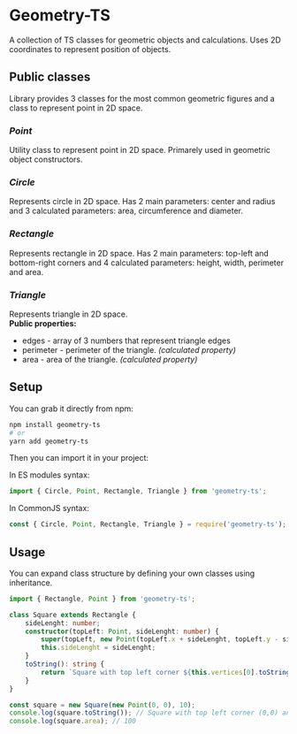 # Geometry-TS

A collection of TS classes for geometric objects and calculations.
Uses 2D coordinates to represent position of objects.

## Public classes

Library provides 3 classes for the most common geometric figures 
and a class to represent point in 2D space.

### *Point*

Utility class to represent point in 2D space.
Primarely used in geometric object constructors.

### *Circle*

Represents circle in 2D space.
Has 2 main parameters: center and radius and 3 calculated parameters: area, circumference and diameter.

### *Rectangle*

Represents rectangle in 2D space.
Has 2 main parameters: top-left and bottom-right corners and 4 calculated parameters: height, width, perimeter and area.

### *Triangle*

Represents triangle in 2D space.    
**Public properties:**
- edges - array of 3 numbers that represent triangle edges
- perimeter - perimeter of the triangle. *(calculated property)* 
- area - area of the triangle. *(calculated property)*

## Setup

You can grab it directly from npm:

```bash
npm install geometry-ts
# or
yarn add geometry-ts
```

Then you can import it in your project:

In ES modules syntax:
```typescript
import { Circle, Point, Rectangle, Triangle } from 'geometry-ts';
```
In CommonJS syntax:
```javascript
const { Circle, Point, Rectangle, Triangle } = require('geometry-ts');
```

## Usage

You can expand class structure by defining your own classes using inheritance.

```typescript
import { Rectangle, Point } from 'geometry-ts';

class Square extends Rectangle {
    sideLenght: number;
    constructor(topLeft: Point, sideLenght: number) {
        super(topLeft, new Point(topLeft.x + sideLenght, topLeft.y - sideLenght));
        this.sideLenght = sideLenght;
    }
    toString(): string {
        return `Square with top left corner ${this.vertices[0].toString()} and side ${this.sideLenght}`;
    }
}

const square = new Square(new Point(0, 0), 10);
console.log(square.toString()); // Square with top left corner (0,0) and side 10
console.log(square.area); // 100
```
